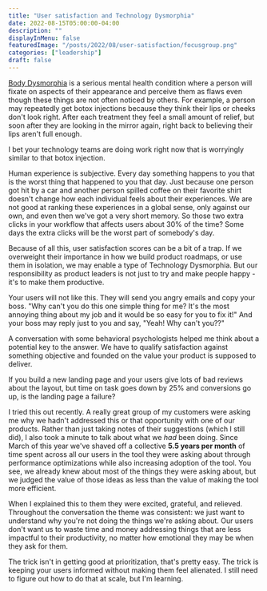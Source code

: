 ```yaml
---
title: "User satisfaction and Technology Dysmorphia"
date: 2022-08-15T05:00:00-04:00
description: ""
displayInMenu: false
featuredImage: "/posts/2022/08/user-satisfaction/focusgroup.png"
categories: ["leadership"]
draft: false
---
```

[Body Dysmorphia](https://www.mayoclinic.org/diseases-conditions/body-dysmorphic-disorder/symptoms-causes/syc-20353938) is a serious mental health condition where a person will fixate on aspects of their appearance and perceive them as flaws even though these things are not often noticed by others.  For example, a person may repeatedly get botox injections because they think their lips or cheeks don't look right.  After each treatment they feel a small amount of relief, but soon after they are looking in the mirror again, right back to believing their lips aren't full enough.

I bet your technology teams are doing work right now that is worryingly similar to that botox injection.  

Human experience is subjective.  Every day something happens to you that is the worst thing that happened to you that day.  Just because one person got hit by a car and another person spilled coffee on their favorite shirt doesn't change how each individual feels about their experiences.  We are not good at ranking these experiences in a global sense, only against our own, and even then we've got a very short memory.  So those two extra clicks in your workflow that affects users about 30% of the time?  Some days the extra clicks will be the worst part of somebody's day.

Because of all this, user satisfaction scores can be a bit of a trap.  If we overweight their importance in how we build product roadmaps, or use them in isolation, we may enable a type of Technology Dysmorphia.  But our responsibility as product leaders is not just to try and make people happy - it's to make them productive.

Your users will not like this.  They will send you angry emails and copy your boss.  "Why can't you do this one simple thing for me?  It's the most annoying thing about my job and it would be so easy for you to fix it!"  And your boss may reply just to you and say, "Yeah!  Why can't you??"

A conversation with some behavioral psychologists helped me think about a potential key to the answer.  We have to qualify satisfaction against something objective and founded on the value your product is supposed to deliver.

If you build a new landing page and your users give lots of bad reviews about the layout, but time on task goes down by 25% and conversions go up, is the landing page a failure?

I tried this out recently.  A really great group of my customers were asking me why we hadn't addressed this or that opportunity with one of our products.  Rather than just taking notes of their suggestions (which I still did), I also took a minute to talk about what we *had* been doing.  Since March of this year we've shaved off a collective **5.5 years per month** of time spent across all our users in the tool they were asking about through performance optimizations while also increasing adoption of the tool.  You see, we already knew about most of the things they were asking about, but we judged the value of those ideas as less than the value of making the tool more efficient.  

When I explained this to them they were excited, grateful, and relieved.  Throughout the conversation the theme was consistent: we just want to understand why you're not doing the things we're asking about.  Our users don't want us to waste time and money addressing things that are less impactful to their productivity, no matter how emotional they may be when they ask for them.  

The trick isn't in getting good at prioritization, that's pretty easy.  The trick is keeping your users informed without making them feel alienated.  I still need to figure out how to do that at scale, but I'm learning.
